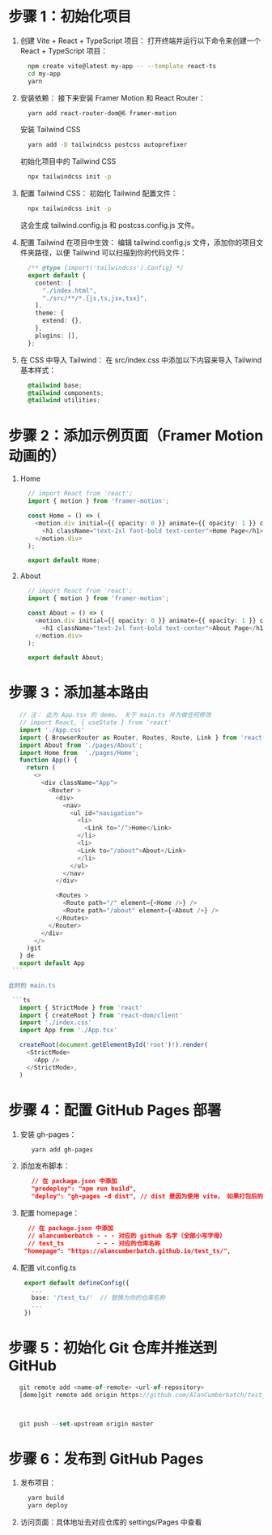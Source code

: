 # 步骤 1：初始化项目

1. 创建 Vite + React + TypeScript 项目：
    打开终端并运行以下命令来创建一个 React + TypeScript 项目：

    ```bash
      npm create vite@latest my-app -- --template react-ts
      cd my-app
      yarn
    ```

2. 安装依赖：
    接下来安装 Framer Motion 和 React Router：

    ```bash
      yarn add react-router-dom@6 framer-motion
    ```

    安装 Tailwind CSS

    ```bash
      yarn add -D tailwindcss postcss autoprefixer
    ```

    初始化项目中的 Tailwind CSS

    ```bash
      npx tailwindcss init -p
    ```

3. 配置 Tailwind CSS：
    初始化 Tailwind 配置文件：

    ```bash
      npx tailwindcss init -p
    ```

    这会生成 tailwind.config.js 和 postcss.config.js 文件。
4. 配置 Tailwind 在项目中生效：
    编辑 tailwind.config.js 文件，添加你的项目文件夹路径，以便 Tailwind 可以扫描到你的代码文件：

    ```ts
      /** @type {import('tailwindcss').Config} */
      export default {
        content: [
          "./index.html",
          "./src/**/*.{js,ts,jsx,tsx}",
        ],
        theme: {
          extend: {},
        },
        plugins: [],
      };
    ```

5. 在 CSS 中导入 Tailwind：
    在 src/index.css 中添加以下内容来导入 Tailwind 基本样式：

    ```css
      @tailwind base;
      @tailwind components;
      @tailwind utilities;
    ```

# 步骤 2：添加示例页面（Framer Motion 动画的）

1. Home

    ```ts
      // import React from 'react';
      import { motion } from 'framer-motion';

      const Home = () => (
        <motion.div initial={{ opacity: 0 }} animate={{ opacity: 1 }} className="p-4">
          <h1 className="text-2xl font-bold text-center">Home Page</h1>
        </motion.div>
      );

      export default Home;
    ```

2. About

    ```ts
      // import React from 'react';
      import { motion } from 'framer-motion';

      const About = () => (
        <motion.div initial={{ opacity: 0 }} animate={{ opacity: 1 }} className="p-4">
          <h1 className="text-2xl font-bold text-center">About Page</h1>
        </motion.div>
      );

      export default About;
    ```

# 步骤 3：添加基本路由

   ```ts
      // 注： 此为 App.tsx 的 demo。 关于 main.ts 并为做任何修改
      // import React, { useState } from 'react'
      import './App.css'
      import { BrowserRouter as Router, Routes, Route, Link } from 'react-router-dom';
      import About from './pages/About';
      import Home from  './pages/Home';
      function App() {
        return (
          <>
            <div className="App">
              <Router >
                <div>
                  <nav>
                    <ul id="navigation">
                      <li>
                        <Link to="/">Home</Link>
                      </li>
                      <li>
                      <Link to="/about">About</Link>
                      </li>
                    </ul>
                  </nav>
                </div>

                <Routes >
                  <Route path="/" element={<Home />} />
                  <Route path="/about" element={<About />} />
                </Routes>
              </Router>
            </div>
          </>
        )git
      } de
      export default App
    ```

  此时的 main.ts

    ```ts
      import { StrictMode } from 'react'
      import { createRoot } from 'react-dom/client'
      import './index.css'
      import App from './App.tsx'

      createRoot(document.getElementById('root')!).render(
        <StrictMode>
          <App />
        </StrictMode>,
      )
   ```

# 步骤 4：配置 GitHub Pages 部署

1. 安装 gh-pages：

   ```bash
      yarn add gh-pages
   ```

2. 添加发布脚本：

   ```json
      // 在 package.json 中添加
      "predeploy": "npm run build",
      "deploy": "gh-pages -d dist", // dist 是因为使用 vite， 如果打包后的文件名是 build，则写成built
   ```

3. 配置 homepage：

   ```json
     // 在 package.json 中添加
     // alancumberbatch - - - 对应的 github 名字（全部小写字母）
     // test_ts         - - - 对应的仓库名称
    "homepage": "https://alancumberbatch.github.io/test_ts/",
   ```

4. 配置 vit.config.ts

   ```ts
    export default defineConfig({
      ...
      base: '/test_ts/'  // 替换为你的仓库名称
      ...
    })
   ```

# 步骤 5：初始化 Git 仓库并推送到 GitHub

   ```ts
      git remote add <name-of-remote> <url-of-repository>
      [demo]git remote add origin https://github.com/AlanCumberbatch/test_ts



      git push --set-upstream origin master
   ```

# 步骤 6：发布到 GitHub Pages

1. 发布项目：

    ```cmd
      yarn build
      yarn deploy
    ```

2. 访问页面：具体地址去对应仓库的 settings/Pages 中查看
